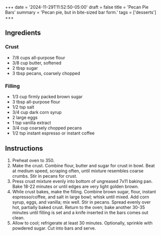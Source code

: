 +++
date = '2024-11-29T11:52:50-05:00'
draft = false
title = 'Pecan Pie Bars'
summary = 'Pecan pie, but in bite-sized bar form.'
tags = ['desserts']
+++
## Ingredients

### Crust

- 7/8 cups all-purpose flour
- 3/8 cup butter, softened
- 2 tbsp sugar
- 3 tbsp pecans, coarsely chopped

### Filling

- 1/3 cup firmly packed brown sugar
- 3 tbsp all-purpose flour
- 1/2 tsp salt
- 3/4 cup dark corn syrup
- 2 large eggs
- 1 tsp vanilla extract
- 3/4 cup coarsely chopped pecans
- 1/2 tsp instant espresso or instant coffee

## Instructions

1. Preheat oven to 350.
2. Make the crust. Combine flour, butter and sugar for crust in bowl. Beat at medium speed, scraping often, until mixture resembles coarse crumbs. Stir in pecans for crust.
3. Press crust mixture evenly into bottom of ungreased 7x11 baking pan. Bake 18-22 minutes or until edges are very light golden brown. 
4. While crust bakes, make the filling. Combine brown sugar, flour, instant espresso/coffee, and salt in large bowl; whisk until mixed. Add corn syrup, eggs, and vanilla; mix well. Stir in pecans. Spread evenly over hot, partially baked crust. Return to the oven; bake another 30-35 minutes until filling is set and a knife inserted in the bars comes out clean.
5. Allow to cool; refrigerate at least 30 minutes. Optionally, sprinkle with powdered sugar. Cut into bars and serve.
